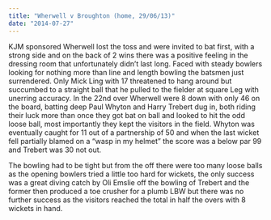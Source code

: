 ```yaml
---
title: "Wherwell v Broughton (home, 29/06/13)"
date: "2014-07-27"
---
```


KJM sponsored Wherwell lost the toss and were invited to bat first, with a strong side and on the back of 2 wins there was a positive feeling in the dressing room that unfortunately didn’t last long. Faced with steady bowlers looking for nothing more than line and length bowling the batsmen just surrendered. Only Mick Ling with 17 threatened to hang around but succumbed to a straight ball that he pulled to the fielder at square Leg with unerring accuracy. In the 22nd over Wherwell were 8 down with only 46 on the board, batting deep Paul Whyton and Harry Trebert dug in, both riding their luck more than once they got bat on ball and looked to hit the odd loose ball, most importantly they kept the visitors in the field. Whyton was eventually caught for 11 out of a partnership of 50 and when the last wicket fell partially blamed on a “wasp in my helmet” the score was a below par 99 and Trebert was 30 not out.

The bowling had to be tight but from the off there were too many loose balls as the opening bowlers tried a little too hard for wickets, the only success was a great diving catch by Oli Emslie off the bowling of Trebert and the former then produced a toe crusher for a plumb LBW but there was no further success as the visitors reached the total in half the overs with 8 wickets in hand.
